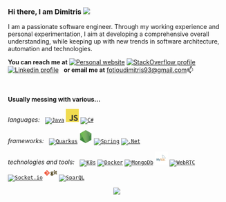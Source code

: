 ### Hi there, I am Dimitris <img src="https://media.giphy.com/media/hvRJCLFzcasrR4ia7z/giphy.gif" width="25px">

I am a passionate software engineer. Τhrough my working experience and personal experimentation, I aim at developing a comprehensive overall understanding, while keeping up with new trends in software architecture, automation and technologies.

**You can reach me at** 
[<img alt="Personal website" title="Personal website" width="30px" src="https://www.dfotiou.gr/wp-content/uploads/2020/07/logo_transparent.png"/>](https://www.dfotiou.gr)
[<img alt="StackOverflow profile" title="StackOverflow profile" width="30px" src="https://upload.wikimedia.org/wikipedia/commons/thumb/e/ef/Stack_Overflow_icon.svg/768px-Stack_Overflow_icon.svg.png"/>](https://stackoverflow.com/users/11680294/fotiou-d)
&nbsp;
[<img alt="Linkedin profile" title="Linkedin profile" width="30px" src="https://raw.githubusercontent.com/peterthehan/peterthehan/master/assets/linkedin.svg"/>](https://www.linkedin.com/in/dimitris-fotiou-4141a8197/)
&nbsp;
**or email me at** 
<a href="mailto:webmaster@example.com">
  fotioudimitris93@gmail.com📫
</a>

<br>

**Usually messing with various...**

*languages:*
&nbsp;
<code><a href=#><img height="30" alt="Java" title="Java"  src="https://sdtimes.com/wp-content/uploads/2018/03/jW4dnFtA_400x400.jpg"></a></code>
<code><a href=#><img height="30" alt="Javascript" title="Javascript"  src="https://raw.githubusercontent.com/github/explore/80688e429a7d4ef2fca1e82350fe8e3517d3494d/topics/javascript/javascript.png"></a></code>
<code><a href=#><img height="30" alt="C#" title="C#"  src="https://www.abhith.net/img/topics/c--4.svg"></a></code>

*frameworks:*
&nbsp;
<code><a href=#><img height="30" alt="Quarkus" title="Quarkus"  src="https://crossvale.com/wp-content/uploads/2021/11/quarkus.jpeg"></a></code>
<code><a href=#><img height="30" alt="Nodejs" title="Nodejs"  src="https://raw.githubusercontent.com/github/explore/80688e429a7d4ef2fca1e82350fe8e3517d3494d/topics/nodejs/nodejs.png"></a></code>
<code><a href=#><img height="30" alt="Spring" title="Spring"  src="https://fiverr-res.cloudinary.com/images/q_auto,f_auto/gigs/104961974/original/115a26d1dd15eb9dc31b93fc1032b8ce9c1d3e3c/develop-web-services-from-spring-framework.png"></a></code>
<code><a href=#><img height="30" alt=".Net" title=".Net"  src="https://icon-library.com/images/vb-net-icon/vb-net-icon-1.jpg"></a></code>

*technologies and tools:*
&nbsp;
<code><a href=#><img height="30" alt="K8s" title="K8s"  src="https://www.loginradius.com/blog/static/c0eaad61b9cb15dfe35f7a6d2d0f665a/03979/image3.png"></a></code>
<code><a href=#><img height="30" alt="Docker" title="Docker" src="https://1000logos.net/wp-content/uploads/2021/11/Docker-Logo-2013.png"></a></code>
<code><a href=#><img height="30" alt="MongoDb" title="MongoDb"  src="https://www.ictdemy.com/images/5728/mdb.png"></a></code>
<code><a href=#><img height="30" alt="MySQL" title="MySQL"  src="https://raw.githubusercontent.com/github/explore/80688e429a7d4ef2fca1e82350fe8e3517d3494d/topics/mysql/mysql.png"></a></code>
<code><a href=#><img height="30" alt="WebRTC" title="WebRTC"  src="https://sdtimes.com/wp-content/uploads/2017/11/webrtc.png"></a></code>
<code><a href=#><img height="30" alt="Socket.io" title="Socket.io"  src="https://upload.wikimedia.org/wikipedia/commons/9/96/Socket-io.svg"></a></code>
<code><a href=#><img height="30" alt="Git" title="Git"  src="https://raw.githubusercontent.com/github/explore/80688e429a7d4ef2fca1e82350fe8e3517d3494d/topics/git/git.png"></a></code>
<code><a href=#><img height="30" alt="SparQL" title="SparQL"  src="https://cygri.github.io/rdf-logos/png/sparql-48.png"></a></code>

<p align="center"> <img src="https://github-readme-stats.vercel.app/api?username=fotioudim&&show_icons=true&title_color=ffffff&icon_color=bb2acf&text_color=daf7dc&bg_color=151515">
